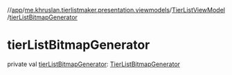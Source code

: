 //[app](../../../index.md)/[me.khruslan.tierlistmaker.presentation.viewmodels](../index.md)/[TierListViewModel](index.md)/[tierListBitmapGenerator](tier-list-bitmap-generator.md)

# tierListBitmapGenerator

private val [tierListBitmapGenerator](tier-list-bitmap-generator.md): [TierListBitmapGenerator](../../me.khruslan.tierlistmaker.presentation.utils.tierlist/-tier-list-bitmap-generator/index.md)
